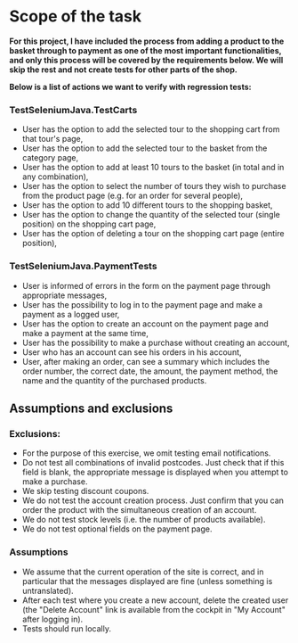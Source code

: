 # Scope of the task



**For this project, I have included the process from adding a product to the basket through to payment as one of the most important functionalities,
and only this process will be covered by the requirements below. We will skip the rest and not create tests for other parts of the shop.**

**Below is a list of actions we want to verify with regression tests:**


### TestSeleniumJava.TestCarts 
- User has the option to add the selected tour to the shopping cart from that tour's page,
- User has the option to add the selected tour to the basket from the category page,
- User has the option to add at least 10 tours to the basket (in total and in any combination),
- User has the option to select the number of tours they wish to purchase from the product page (e.g. for an order for several people),
- User has the option to add 10 different tours to the shopping basket,
- User has the option to change the quantity of the selected tour (single position) on the shopping cart page,
- User has the option of deleting a tour on the shopping cart page (entire position),

### TestSeleniumJava.PaymentTests
- User is informed of errors in the form on the payment page through appropriate messages,
- User has the possibility to log in to the payment page and make a payment as a logged user,
- User has the option to create an account on the payment page and make a payment at the same time,
- User has the possibility to make a purchase without creating an account,
- User who has an account can see his orders in his account,
- User, after making an order, can see a summary which includes the order number, the correct date, the amount, the payment method, the name and the 
  quantity of the purchased products.

## Assumptions and exclusions

### **Exclusions:**

- For the purpose of this exercise, we omit testing email notifications.
- Do not test all combinations of invalid postcodes. Just check that if this field is blank, the appropriate message is displayed when you attempt 
  to make a purchase.
- We skip testing discount coupons.
- We do not test the account creation process. Just confirm that you can order the product with the simultaneous creation of an account.
- We do not test stock levels (i.e. the number of products available).
- We do not test optional fields on the payment page.

### **Assumptions**

- We assume that the current operation of the site is correct, and in particular that the messages displayed are fine (unless something is 
untranslated).
- After each test where you create a new account, delete the created user (the "Delete Account" link is available from the cockpit in "My Account" 
  after logging in).
- Tests should run locally.
